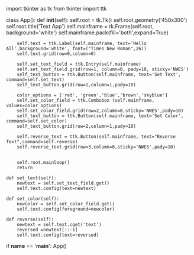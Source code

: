 import tkinter as tk
from tkinter import ttk 

class App():
    def __init__(self):
        self.root = tk.Tk()
        self.root.geometry('450x300')
        self.root.title('Text App')
        self.mainframe = tk.Frame(self.root, background='white')
        self.mainframe.pack(fill='both',expand=True)

        self.text = ttk.Label(self.mainframe, text='Hello All',background='white', font=("Times New Roman",26))
        self.text.grid(row=0,column=0)

        self.set_text_field = ttk.Entry(self.mainframe)
        self.set_text_field.grid(row=1, column=0, pady=10, sticky='NWES')
        self_text_button = ttk.Button(self.mainframe, text='Set Text', command=self.set_text)
        self_text_button.grid(row=1,column=1,pady=10)

        color_options = ['red', 'green','blue','brown','skyblue']
        self.set_color_field = ttk.Combobox (self.mainframe, values=color_options)
        self.set_color_field.grid(row=2,column=0,sticky='NWES',pady=10)
        self_text_button = ttk.Button(self.mainframe, text='Set Color', command=self.set_color)
        self_text_button.grid(row=2,column=1,pady=10)

        self.reverse_text = ttk.Button(self.mainframe, text="Reverse Text",command=self.reverse)
        self.reverse_text.grid(row=3,column=0,sticky='NWES',pady=10)

        
        self.root.mainloop()
        return
    
    def set_text(self):
        newtext = self.set_text_field.get()
        self.text.config(text=newtext)

    def set_color(self):
        newcolor = self.set_color_field.get()
        self.text.config(foreground=newcolor)

    def reverse(self):
        newtext = self.text.cget('text')
        reversed =newtext[::-1]
        self.text.config(text=reversed)
    
if __name__ == '__main__':
    App()
